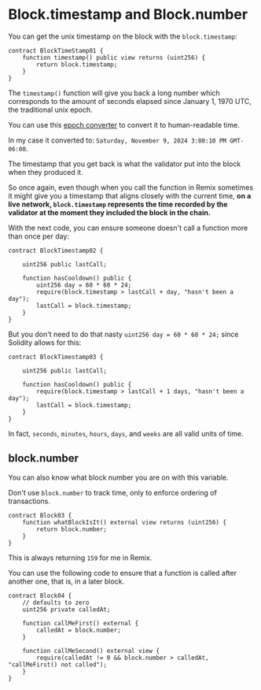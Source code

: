 # Block.timestamp and Block.number

You can get the unix timestamp on the block with the `block.timestamp`:

```solidity
contract BlockTimeStamp01 {
    function timestamp() public view returns (uint256) {
        return block.timestamp;
    }
}
```

The `timestamp()` function will give you back a long number which corresponds to the amount of seconds elapsed since January 1, 1970 UTC, the traditional unix epoch.

You can use this [epoch converter](https://www.epochconverter.com/) to convert it to human-readable time.

In my case it converted to: `Saturday, November 9, 2024 3:00:10 PM GMT-06:00`.

The timestamp that you get back is what the validator put into the block when they produced it.

So once again, even though when you call the function in Remix sometimes it might give you a timestamp that aligns closely with the current time, **on a live network, `block.timestamp` represents the time recorded by the validator at the moment they included the block in the chain.**

With the next code, you can ensure someone doesn't call a function more than once per day:

```solidity
contract BlockTimestamp02 {

    uint256 public lastCall;

    function hasCooldown() public {
        uint256 day = 60 * 60 * 24;
        require(block.timestamp > lastCall + day, "hasn't been a day");
        lastCall = block.timestamp;
    }
}
```

But you don't need to do that nasty `uint256 day = 60 * 60 * 24;` since Solidity allows for this:

```solidity
contract BlockTimestamp03 {

    uint256 public lastCall;

    function hasCooldown() public {
        require(block.timestamp > lastCall + 1 days, "hasn't been a day");
        lastCall = block.timestamp;
    }
}
```

In fact, `seconds`, `minutes`, `hours`, `days`, and `weeks` are all valid units of time.

## block.number

You can also know what block number you are on with this variable.

Don't use `block.number` to track time, only to enforce ordering of transactions.

```solidity
contract Block03 {
    function whatBlockIsIt() external view returns (uint256) {
        return block.number;
    }
}
```

This is always returning `159` for me in Remix.

You can use the following code to ensure that a function is called after another one, that is, in a later block.

```solidity
contract Block04 {
    // defaults to zero
    uint256 private calledAt;

    function callMeFirst() external {
        calledAt = block.number;
    }

    function callMeSecond() external view {
        require(calledAt != 0 && block.number > calledAt, "callMeFirst() not called");
    }
}
```
